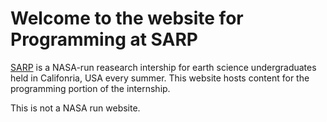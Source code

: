 # Welcome to the website for Programming at SARP

[SARP](https://www.nasa.gov/centers/ames/earthscience/programs/airbornescience/studentairborneresearchprogram) is a NASA-run reasearch intership for earth science undergraduates held in Califonria, USA every summer. This website hosts content for the programming portion of the internship.

This is not a NASA run website.

```{tableofcontents}
```
